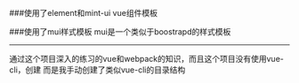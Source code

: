 ###使用了element和mint-ui vue组件模板

###使用了mui样式模板  mui是一个类似于boostrapd的样式模板

---------------
通过这个项目深入的练习的vue和webpack的知识，而且这个项目没有使用vue-cli，创建 而是我手动创建了类似vue-cli的目录结构